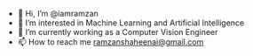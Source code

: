 - 👋 Hi, I’m @iamramzan
- 👀 I’m interested in Machine Learning and Artificial Intelligence
- 🔭 I’m currently working as a Computer Vision Engineer
- 📫 How to reach me ramzanshaheenai@gmail.com

<!--
**iamramzan/iamramzan** is a ✨ _special_ ✨ repository because its `README.md` (this file) appears on your GitHub profile.

Here are some ideas to get you started:

- 🔭 I’m currently working on ...
- 🌱 I’m currently learning ...
- 👯 I’m looking to collaborate on ...
- 🤔 I’m looking for help with ...
- 💬 Ask me about ...
- 📫 How to reach me: ...
- 😄 Pronouns: ...
- ⚡ Fun fact: ...
-->

